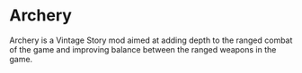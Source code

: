 # Archery

Archery is a Vintage Story mod aimed at adding depth to the ranged combat of the game and improving balance between the ranged weapons in the game.
